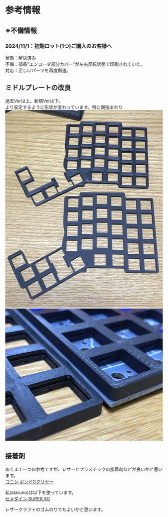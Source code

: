 # 参考情報

## ※不備情報
### 2024/11/1：初期ロット(1つ)ご購入のお客様へ  
状態：解決済み  
不備：部品"エンコーダ部分カバー"が左右反転状態で印刷されていた。  
対応：正しいパーツを再度郵送。  

## ミドルプレートの改良
過去Verは上。新規Verは下。  
より安定するように形状が変わっています。特に親指まわり  
![ ](./build_guide_image_reference/reference_Mid1.jpg)
![ ](./build_guide_image_reference/reference_Mid2.jpg)

## 接着剤
あくまで一つの参考ですが、レザーとプラスチックの接着剤などが良いかと思います。  
[コニシ ボンドGクリヤー](https://www.amazon.co.jp/TRUSCO-%E3%83%9C%E3%83%B3%E3%83%89G%E3%82%AF%E3%83%AA%E3%83%A4%E3%83%BC-%E3%83%96%E3%83%AA%E3%82%B9%E3%82%BF%E3%83%BC%E3%83%91%E3%83%83%E3%82%AF-14323-GC20B/dp/B015DZG348/ref=sr_1_6?sr=8-6)

私(ataruno)は以下を使っています。  
[セメダイン SUPER XG](https://www.amazon.co.jp/%E3%82%BB%E3%83%A1%E3%83%80%E3%82%A4%E3%83%B3-Cemedine-%E6%8E%A5%E7%9D%80%E5%89%A4%E3%82%B9%E3%83%BC%E3%83%91%E3%83%BCX%E3%82%B4%E3%83%BC%E3%83%AB%E3%83%89-%E9%80%9F%E7%A1%AC%E5%8C%96%E3%82%BF%E3%82%A4%E3%83%97-AX-023/dp/B0DBZRNV7B/ref=sr_1_4?__mk_ja_JP=%E3%82%AB%E3%82%BF%E3%82%AB%E3%83%8A&sr=8-4)

レザークラフトのゴムのりでもよいかと思います。  
